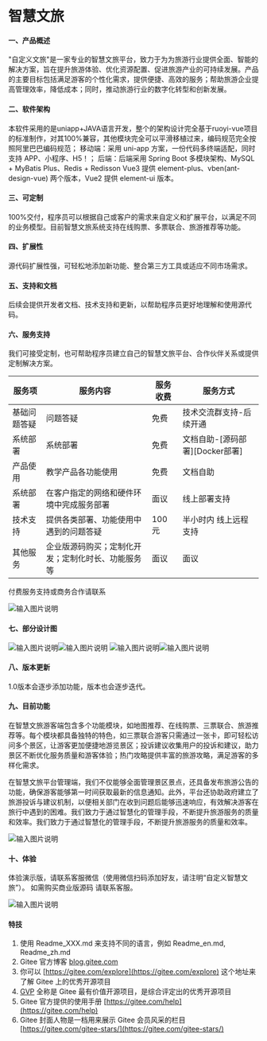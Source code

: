 # 智慧文旅

#### 一、产品概述

"自定义文旅"是一家专业的智慧文旅平台，致力于为为旅游行业提供全面、智能的解决方案，旨在提升旅游体验、优化资源配置、促进旅游产业的可持续发展。产品的主要目标包括满足游客的个性化需求，提供便捷、高效的服务；帮助旅游企业提高管理效率，降低成本；同时，推动旅游行业的数字化转型和创新发展。

#### 二、软件架构
本软件采用的是uniapp+JAVA语言开发，整个的架构设计完全基于ruoyi-vue项目的标准制作，对其100%兼容，其他模块完全可以平滑移植过来，编码规范完全按照阿里巴巴编码规范；
移动端：采用 uni-app 方案，一份代码多终端适配，同时支持 APP、小程序、H5！；
后端：后端采用 Spring Boot 多模块架构、MySQL + MyBatis Plus、Redis + Redisson Vue3 提供 element-plus、vben(ant-design-vue) 两个版本，Vue2 提供 element-ui 版本。

#### 三、可定制
100%交付，程序员可以根据自己或客户的需求来自定义和扩展平台，以满足不同的业务模型。目前智慧文旅系统支持在线购票、多票联合、旅游推荐等功能。

#### 四、扩展性

源代码扩展性强，可轻松地添加新功能、整合第三方工具或适应不同市场需求。

#### 五、支持和文档

后续会提供开发者文档、技术支持和更新，以帮助程序员更好地理解和使用源代码。

#### 六、服务支持

我们可接受定制，也可帮助程序员建立自己的智慧文旅平台、合作伙伴关系或提供定制解决方案。

| 服务项       | 服务内容                                           | 服务收费 | 服务方式                        |
| ------------ | -------------------------------------------------- | -------- | ------------------------------- |
| 基础问题答疑 | 问题答疑                                           | 免费     | 技术交流群支持-后续开通         |
| 系统部署     | 系统部署                                           | 免费     | 文档自助-[源码部署][Docker部署] |
| 产品使用     | 教学产品各功能使用                                 | 免费     | 文档自助                        |
| 系统部署     | 在客户指定的网络和硬件环境中完成服务部署           | 面议     | 线上部署支持                    |
| 技术支持     | 提供各类部署、功能使用中遇到的问题答疑             | 100元    | 半小时内 线上远程支持           |
| 其他服务     | 企业版源码购买；定制化开发；定制化时长、功能服务等 | 面议     | 面议                            |

付费服务支持或商务合作请联系

![输入图片说明](img/image-20240416104358436.png)

#### 七、部分设计图
![输入图片说明](img/%E7%A7%BB%E5%8A%A8%E7%AB%AF/01%E9%A6%96%E9%A1%B5.png)![输入图片说明](img/%E7%A7%BB%E5%8A%A8%E7%AB%AF/02%E4%B8%AA%E4%BA%BA%E4%B8%AD%E5%BF%83.png)
![输入图片说明](img/%E7%A7%BB%E5%8A%A8%E7%AB%AF/04%E7%83%AD%E9%97%A8%E6%94%BB%E7%95%A5.png)![输入图片说明](img/%E7%A7%BB%E5%8A%A8%E7%AB%AF/03%E6%88%91%E7%9A%84%E8%AE%A2%E5%8D%95.png)



#### 八、版本更新

1.0版本会逐步添加功能，版本也会逐步迭代。

#### 九、目前功能
在智慧文旅游客端包含多个功能模块，如地图推荐、在线购票、三票联合、旅游推荐等。每个模块都具备独特的特色，如三票联合游客只需通过一张卡，即可轻松访问多个景区，让游客更加便捷地游览景区；投诉建议收集用户的投诉和建议，助力景区不断优化服务质量和游客体验；热门攻略提供丰富的旅游攻略，满足游客的多样化需求。
	
在智慧文旅平台管理端，我们不仅能够全面管理景区景点，还具备发布旅游公告的功能，确保游客能够第一时间获取最新的信息通知。此外，平台还协助政府建立了旅游投诉与建议机制，以便相关部门在收到问题后能够迅速响应，有效解决游客在旅行中遇到的困难。我们致力于通过智慧化的管理手段，不断提升旅游服务的质量和效率。我们致力于通过智慧化的管理手段，不断提升旅游服务的质量和效率。

![输入图片说明](img/image-20240416103507002.png)


#### 十、体验
体验演示版，请联系客服微信（使用微信扫码添加好友，请注明“自定义智慧文旅”）。 如需购买商业版源码 请联系客服。

![输入图片说明](img/image-20240416104358436.png)


#### 特技
1.  使用 Readme\_XXX.md 来支持不同的语言，例如 Readme\_en.md, Readme\_zh.md
2.  Gitee 官方博客 [blog.gitee.com](https://blog.gitee.com)
3.  你可以 [https://gitee.com/explore](https://gitee.com/explore) 这个地址来了解 Gitee 上的优秀开源项目
4.  [GVP](https://gitee.com/gvp) 全称是 Gitee 最有价值开源项目，是综合评定出的优秀开源项目
5.  Gitee 官方提供的使用手册 [https://gitee.com/help](https://gitee.com/help)
6.  Gitee 封面人物是一档用来展示 Gitee 会员风采的栏目 [https://gitee.com/gitee-stars/](https://gitee.com/gitee-stars/)

